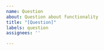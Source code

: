 ```yaml
---
name: Question
about: Question about functionality
title: "[Question]"
labels: question
assignees: ''

---
```



